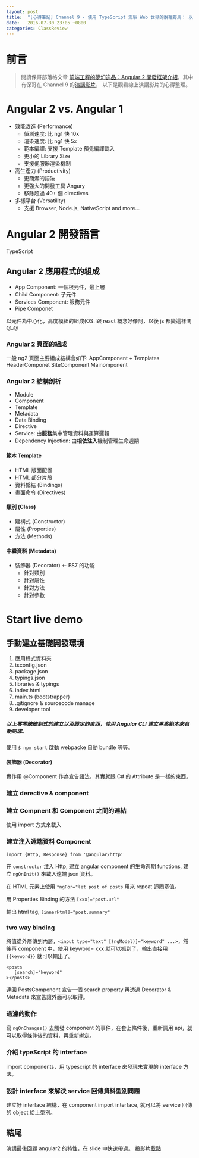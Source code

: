 ```yaml
---
layout: post
title:  "[心得筆記] Channel 9 - 使用 TypeScript 駕馭 Web 世界的脫韁野馬： 以 Angular 2 開發框架為例(保哥)"
date:   2016-07-30 23:05 +0800
categories: ClassReview
---
```


# 前言
> 閱讀保哥部落格文章 [前端工程的夢幻逸品：Angular 2 開發框架介紹][1]，其中有保哥在 Channel 9 的[演講影片][2]，
以下是觀看線上演講影片的心得整理。

# Angular 2 vs. Angular 1
- 效能改進 (Performance)
    - 偵測速度: 比 ng1 快 10x
    - 渲染速度: 比 ng1 快 5x
    - 範本編譯: 支援 Template 預先編譯載入
    - 更小的 Library Size
    - 支援伺服器渲染機制
- 高生產力 (Productivity)
    - 更簡潔的語法
    - 更強大的開發工具 Angury
    - 移除超過 40+ 個 directives
- 多樣平台 (Versatility)
    - 支援 Browser, Node.js, NativeScript and more...

# Angular 2 開發語言
TypeScript

## Angular 2 應用程式的組成
- App Component: 一個根元件，最上層
- Child Component: 子元件
- Services Component: 服務元件
- Pipe Componet

以元件為中心化，高度模組的組成(OS. 跟 react 概念好像阿，以後 js 都變這樣嗎 @_@

### Angular 2 頁面的組成
一般 ng2 頁面主要組成結構會如下: 
AppComponent + Templates 
HeaderComponet
SiteComponent
Mainomponent

### Angular 2 結構剖析
- Module
- Component
- Template
- Metadata
- Data Binding
- Directive
- Service: 由**服務**集中管理資料與運算邏輯
- Dependency Injection: 由**相依注入**機制管理生命週期

#### 範本 Template
- HTML 版面配置
- HTML 部分片段
- 資料繫結 (Bindings)
- 畫面命令 (Directives)

#### 類別 (Class)
- 建構式 (Constructor)
- 屬性 (Properties)
- 方法 (Methods)

#### 中繼資料 (Metadata)
- 裝飾器 (Decorator) <- ES7 的功能
     - 針對類別
     - 針對屬性
     - 針對方法
     - 針對參數

# Start live demo

## 手動建立基礎開發環境

1. 應用程式資料夾
2. tsconfig.json
3. package.json
4. typings.json
5. libraries & typings
6. index.html
7. main.ts (bootstrapper)
8. .gitignore & sourcecode manage
9. developer tool

##### 以上零零總總制式的建立以及設定的東西，使用 **Angular CLI** 建立專案範本來自動完成。

使用 `$ npm start` 啟動 webpacke 自動 bundle 等等。

#### 裝飾器 (Decorator)
實作用 @Component 作為宣告語法，其實就跟 C# 的 Attribute 是一樣的東西。

### 建立 derective & component

### 建立 Compnent 和 Component 之間的連結
使用 import 方式來載入

### 建立注入遠端資料 Component

`import {Http, Response} from '@angular/http'`

在 `constructor` 注入 Http, 建立 angular component 的生命週期 functions, 建立 `ngOnInit()` 來載入遠端 json 資料。  

在 HTML 元素上使用 `*ngFor="let post of posts` 用來 repeat 迴圈塞值。  

用 Properties Binding 的方法 `[xxx]="post.url"`  

輸出 html tag, `[innerHtml]="post.summary"`

### two way binding 
將值從外層傳到內層，`<input type="text" [(ngModel)]="keyword" ...>`，然後再 component 中，使用 keyword= xxx 就可以抓到了，輸出直接用 `{{keyword}}` 就可以輸出了。

```
<posts 
   [search]="keyword"
></posts>
```

連回 PostsComponent 宣告一個 search property 再透過 Decorator & Metadata 來宣告讓外面可以取得。

### 過濾的動作
寫 `ngOnChanges()` 去觸發 component 的事件，在套上條件後，重新調用 api，就可以取得條件後的資料，再重新綁定。

### 介紹 typeScript 的 interface
import components，用 typescript 的 interface 來發現未實現的 interface 方法。

### 設計 interface 來解決 service 回傳資料型別問題
建立好 interface 結構，在 component import interface, 就可以將 service 回傳的 object 給上型別。

## 結尾
演講最後回顧 angular2 的特性，在 slide 中快速帶過。
投影片[載點][3]


[1]: http://blog.miniasp.com/post/2016/07/26/Introduction-to-Angular-2.aspx
[2]: https://channel9.msdn.com/Events/AzureDevDay/2016/A02?ocid=player
[3]: https://onedrive.live.com/redir?resid=5F91F4CB09EC294C!2196&authkey=!AEDOwwN29zw8Ejc&ithint=file%2cpdf